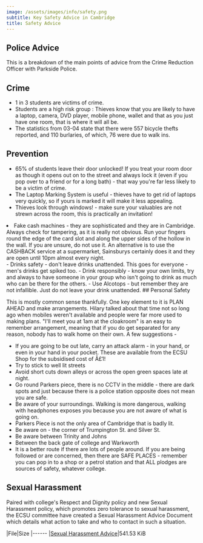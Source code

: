 ```yaml
---
image: /assets/images/info/safety.png
subtitle: Key Safety Advice in Cambridge
title: Safety Advice
---
```


## Police Advice

This is a breakdown of the main points of advice from the Crime Reduction Officer with Parkside Police.

## Crime
- 1 in 3 students are victims of crime.
- Students are a high risk group : Thieves know that you are likely to have a laptop, camera, DVD player, mobile phone, wallet and that as you just have one room, that is where it will all be.
- The statistics from 03-04 state that there were 557 bicycle thefts reported, and 110 burlaries, of which, 76 were due to walk ins. 

## Prevention
- 65% of students leave their door unlocked! If you treat your room door as though it opens out on to the street and always lock it (even if you pop over to a friend or for a long bath) - that way you're far less likely to be a victim of crime.
- The Laptop Marking System is useful - thieves have to get rid of laptops very quickly, so if yours is marked it will make it less appealing.
- Thieves look through windows! - make sure your valuables are not strewn across the room, this is practically an invitation!
<li>Fake cash machines - they are sophisticated and they are in Cambridge.
Always check for tampering, as it is really not obvious. Run your fingers round the edge of the card slot and along the upper sides of the hollow in the wall. If you are unsure, do not use it. An alternative is to use the CASHBACK service at a supermarket, Sainsburys certainly does it and they are open until 10pm almost every night.</li>
- Drinks safety - don't leave drinks unattended. This goes for everyone - men's drinks get spiked too.
- Drink responsibly - know your own limits, try and always to have someone in your group who isn't going to drink as much who can be there for the others.
- Use Alcotops - but remember they are not infallible. Just do not leave your drink unattended.
## Personal Safety

This is mostly common sense thankfully. One key element to it is PLAN AHEAD and make arrangements. Hilary talked about that time not so long ago when mobiles weren't available and people were far more used to making plans. "I'll meet you at 1am at the cloakroom" is an easy to remember arrangement, meaning that if you do get separated for any reason, nobody has to walk home on their own.
A few suggestions -
- If you are going to be out late, carry an attack alarm - in your hand, or even in your hand in your pocket. These are available from the ECSU Shop for the subsidised cost of Â£1!
- Try to stick to well lit streets 
- Avoid short cuts down alleys or across the open green spaces late at night.
- Go round Parkers piece, there is no CCTV in the middle - there are dark spots and just because there is a police station opposite does not mean you are safe.
- Be aware of your surroundings. Walking is more dangerous, walking with headphones exposes you because you are not aware of what is going on.
- Parkers Piece is not the only area of Cambridge that is badly lit.
- Be aware on - the corner of Trumpington St. and Silver St.
- Be aware between Trinity and Johns
- Between the back gate of college and Warkworth
- It is a better route if there are lots of people around.
If you are being followed or are concerned, then there are SAFE PLACES - remember you can pop in to a shop or a petrol station and that ALL plodges are sources of safety, whatever college.

##  Sexual Harassment

Paired with college's Respect and Dignity policy and new Sexual Harassment policy, which promotes zero tolerance to sexual harassment, the ECSU committee have created a Sexual Harassment Advice Document which details what action to take and who to contact in such a situation.



|File|Size
|------
|[Sexual Harassment Advice](../protected/downloads/official_documents/Sexual%20harassment%20advice.pdf)|541.53 KiB